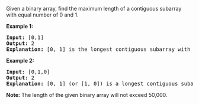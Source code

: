 <div><p>Given a binary array, find the maximum length of a contiguous subarray with equal number of 0 and 1. </p>


<p><b>Example 1:</b><br>
</p><pre><b>Input:</b> [0,1]
<b>Output:</b> 2
<b>Explanation:</b> [0, 1] is the longest contiguous subarray with equal number of 0 and 1.
</pre>
<p></p>

<p><b>Example 2:</b><br>
</p><pre><b>Input:</b> [0,1,0]
<b>Output:</b> 2
<b>Explanation:</b> [0, 1] (or [1, 0]) is a longest contiguous subarray with equal number of 0 and 1.
</pre>
<p></p>

<p><b>Note:</b>
The length of the given binary array will not exceed 50,000.
</p></div>